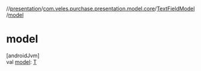 //[presentation](../../../index.md)/[com.veles.purchase.presentation.model.core](../index.md)/[TextFieldModel](index.md)/[model](model.md)

# model

[androidJvm]\
val [model](model.md): [T](index.md)
